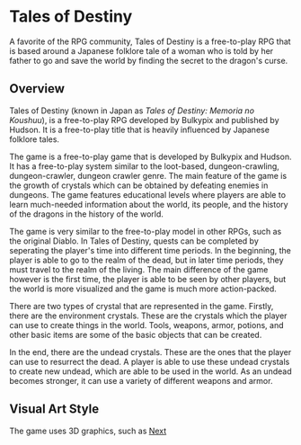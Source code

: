 # Tales of Destiny

A favorite of the RPG community, Tales of Destiny is a free-to-play RPG that is based around a Japanese folklore tale of a woman who is told by her father to go and save the world by finding the secret to the dragon's curse.

## Overview

Tales of Destiny (known in Japan as _Tales of Destiny: Memoria no Koushuu_), is a free-to-play RPG developed by Bulkypix and published by Hudson. It is a free-to-play title that is heavily influenced by Japanese folklore tales.

The game is a free-to-play game that is developed by Bulkypix and Hudson. It has a free-to-play system similar to the loot-based, dungeon-crawling, dungeon-crawler, dungeon crawler genre. The main feature of the game is the growth of crystals which can be obtained by defeating enemies in dungeons. The game features educational levels where players are able to learn much-needed information about the world, its people, and the history of the dragons in the history of the world.

The game is very similar to the free-to-play model in other RPGs, such as the original Diablo. In Tales of Destiny, quests can be completed by seperating the player's time into different time periods. In the beginning, the player is able to go to the realm of the dead, but in later time periods, they must travel to the realm of the living. The main difference of the game however is the first time, the player is able to be seen by other players, but the world is more visualized and the game is much more action-packed.

There are two types of crystal that are represented in the game. Firstly, there are the environment crystals. These are the crystals which the player can use to create things in the world. Tools, weapons, armor, potions, and other basic items are some of the basic objects that can be created.

In the end, there are the undead crystals. These are the ones that the player can use to resurrect the dead. A player is able to use these undead crystals to create new undead, which are able to be used in the world. As an undead becomes stronger, it can use a variety of different weapons and armor.

## Visual Art Style

The game uses 3D graphics, such as
[Next](148.md)